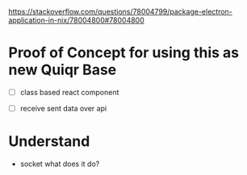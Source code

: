 https://stackoverflow.com/questions/78004799/package-electron-application-in-nix/78004800#78004800

# Proof of Concept for using this as new Quiqr Base

- [ ] class based react component
- [ ] receive sent data over api





# Understand

- socket what does it do?



